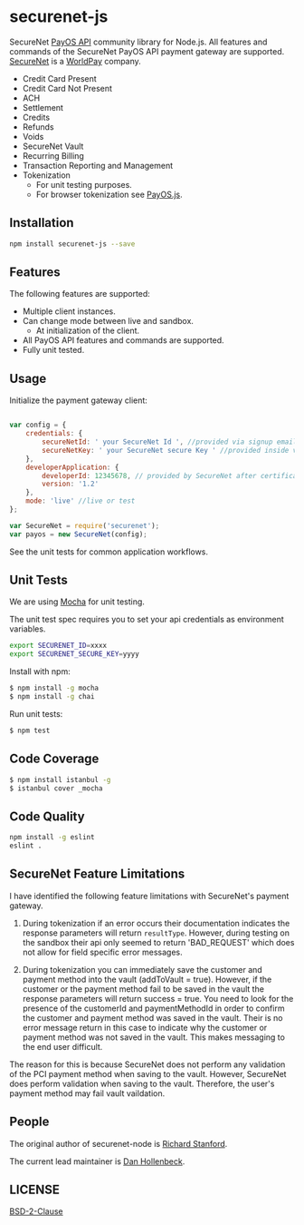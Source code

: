 securenet-js
==============

SecureNet [PayOS API](https://apidocs.securenet.com/docs/getstarted.html) community library for Node.js. All features and commands of the SecureNet PayOS API payment gateway are supported. [SecureNet](http://www.securenet.com/) is a [WorldPay](http://www.worldpay.com/us) company.

- Credit Card Present
- Credit Card Not Present
- ACH
- Settlement
- Credits
- Refunds
- Voids
- SecureNet Vault
- Recurring Billing
- Transaction Reporting and Management
- Tokenization
	- For unit testing purposes.
	- For browser tokenization see [PayOS.js](https://apidocs.securenet.com/docs/tokenization.html?lang=json).

## Installation

```bash
npm install securenet-js --save
```
## Features

The following features are supported:
- Multiple client instances.
- Can change mode between live and sandbox.
	- At initialization of the client.
- All PayOS API features and commands are supported.
- Fully unit tested.

## Usage

Initialize the payment gateway client:

```javascript

var config = {
	credentials: {
		secureNetId: ' your SecureNet Id ', //provided via signup email
		secureNetKey: ' your SecureNet secure Key ' //provided inside virtual terminal
	},
	developerApplication: {
		developerId: 12345678, // provided by SecureNet after certification
		version: '1.2'
	},
	mode: 'live' //live or test
};

var SecureNet = require('securenet');
var payos = new SecureNet(config);
```

See the unit tests for common application workflows.


## Unit Tests

We are using [Mocha](http://mochajs.org/) for unit testing.

The unit test spec requires you to set your api credentials as environment variables.

```bash
export SECURENET_ID=xxxx
export SECURENET_SECURE_KEY=yyyy
```

Install with npm:
```bash
$ npm install -g mocha
$ npm install -g chai
```

Run unit tests:
```bash
$ npm test
```

## Code Coverage
```bash
$ npm install istanbul -g
$ istanbul cover _mocha
```

## Code Quality
```bash
npm install -g eslint
eslint .
```

## SecureNet Feature Limitations

I have identified the following feature limitations with SecureNet's payment gateway.

1. During tokenization if an error occurs their documentation indicates the response parameters will return `resultType`. However, during testing on the sandbox their api only seemed to return 'BAD_REQUEST' which does not allow for field specific error messages.

2.  During tokenization you can immediately save the customer and payment method into the vault (addToVault = true). However, if the customer or the payment method fail to be saved in the vault the response parameters will return success = true. You need to look for the presence of the customerId and paymentMethodId in order to confirm the customer and payment method was saved in the vault. Their is no error message return in this case to indicate why the customer or payment method was not saved in the vault. This makes messaging to the end user difficult.

The reason for this is because SecureNet does not perform any validation of the PCI payment method when saving to the vault. However, SecureNet does perform validation when saving to the vault. Therefore, the user's payment method may fail vault vaildation.

## People
The original author of securenet-node is [Richard Stanford](http://richardstanford.com/).

The current lead maintainer is [Dan Hollenbeck](https://github.com/dhollenbeck).

## LICENSE

[BSD-2-Clause](https://github.com/HOAThink/securenet-node/blob/master/LICENSE)